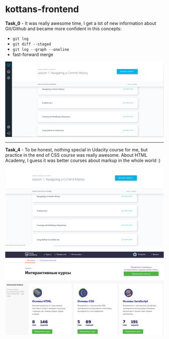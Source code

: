 # kottans-frontend

**Task_0** - It was really awesome time, I get a lot of new information
about Git/Github and became more confident in this concepts:

 - `git log` 
 - `git diff --staged`
 - `git log --graph --oneline`
 -  fast-forward merge

![screenshot](task_00/screenshot-task_0.png)

********************************************



**Task_4** - To be honest, nothing special in Udacity course for me, 
but practice in the end of CSS course was really awesome. About HTML Academy, I guess it was better courses about markup in the whole world :)

![screenshot for task 4-1](task_04/screenshot-task_4-1.png)

![screenshot for task 4-2](task_04/screenshot-task_4-2.png)





